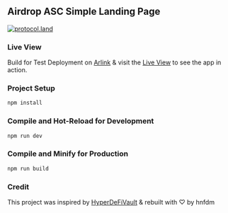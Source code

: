 ## Airdrop ASC Simple Landing Page

[![protocol.land](https://arweave.net/eZp8gOeR8Yl_cyH9jJToaCrt2He1PHr0pR4o-mHbEcY)](https://protocol.land/#/repository/<REPO_ID>)

### Live View

Build for Test Deployment on [Arlink](https://arlink.arweave.net) & visit the [Live View](https://asc_arlink.arweave.net/) to see the app in action.

### Project Setup

```sh
npm install
```

### Compile and Hot-Reload for Development

```sh
npm run dev
```

### Compile and Minify for Production

```sh
npm run build
```

### Credit

This project was inspired by [HyperDeFiVault](https://protocol.land/#/repository/89a647b1-6404-4b41-8b36-87025a4599c4) & rebuilt with ♡ by hnfdm

